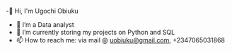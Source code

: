 -👋 Hi, I'm Ugochi Obiuku 
- 🔭 I’m a Data analyst
- 🌱 I’m currently storing my projects on Python and SQL
- 📫 How to reach me: via mail @ uobiuku@gmail.com, +2347065031868
